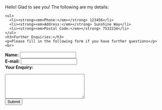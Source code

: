 <!DOCTYPE html>
<html lang="en" dir="ltr">
  <head>
    <meta charset="utf-8">
    <title>Contact Details</title>
  </head>
  <body>
    <p>Hello! Glad to see you! The following are my details:</p>

    <ul>
      <li><strong><em>Phone:</em></strong> 123456</li>
      <li><strong><em>Address:</em></strong> Sunshine Way</li>
      <li><strong><em>Postal Code:</em></strong> 7532234</li>
    </ul>
    <h3>Further Enquiries:</h3>
    <p>Please fill in the following form if you have further questions</p>
    <br>

<form class="" action="mailto:syabeww@gmail.com" method="post" enctype="text/plain">

  <label><strong>Name:</strong></label>
  <input type="text" name="Name" value="">
  <br>
  <label><strong>E-mail:</strong></label>
  <input type="email" name="Email" value="">
  <br>
  <label><strong>Your Enquiry:</strong></label>
  <br>
  <textarea name="Message" rows="5" cols="30"></textarea>
  <br>
  <input type="submit">

</form>




  </body>
</html>
